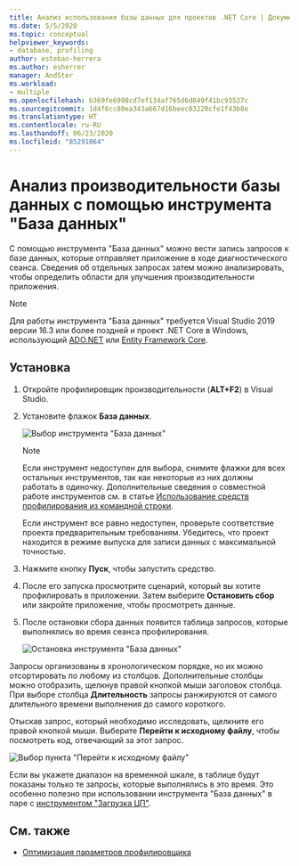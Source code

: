 ```yaml
---
title: Анализ использования базы данных для проектов .NET Core | Документация Майкрософт
ms.date: 5/5/2020
ms.topic: conceptual
helpviewer_keywords:
- database, profiling
author: esteban-herrera
ms.author: esherrer
manager: AndSter
ms.workload:
- multiple
ms.openlocfilehash: b369fe6998cd7ef134af765d6d849f41bc93527c
ms.sourcegitcommit: 1d4f6cc80ea343a667d16beec03220cfe1f43b8e
ms.translationtype: HT
ms.contentlocale: ru-RU
ms.lasthandoff: 06/23/2020
ms.locfileid: "85291064"
---
```

# <a name="analyze-database-performance-using-the-database-tool"></a>Анализ производительности базы данных с помощью инструмента "База данных"

С помощью инструмента "База данных" можно вести запись запросов к базе данных, которые отправляет приложение в ходе диагностического сеанса. Сведения об отдельных запросах затем можно анализировать, чтобы определить области для улучшения производительности приложения.

> [!NOTE]
> Для работы инструмента "База данных" требуется Visual Studio 2019 версии 16.3 или более поздней и проект .NET Core в Windows, использующий [ADO.NET]( https://docs.microsoft.com/dotnet/framework/data/adonet/ado-net-overview) или [Entity Framework Core](https://docs.microsoft.com/ef/core/).

## <a name="setup"></a>Установка

1. Откройте профилировщик производительности (**ALT+F2**) в Visual Studio.

1. Установите флажок **База данных**.

   ![Выбор инструмента "База данных"](./media/db-launch.png "Выбор инструмента База данных")

   > [!NOTE]
   > Если инструмент недоступен для выбора, снимите флажки для всех остальных инструментов, так как некоторые из них должны работать в одиночку. Дополнительные сведения о совместной работе инструментов см. в статье [Использование средств профилирования из командной строки](../profiling/using-the-profiling-tools-from-the-command-line.md).
   >
   > Если инструмент все равно недоступен, проверьте соответствие проекта предварительным требованиям. Убедитесь, что проект находится в режиме выпуска для записи данных с максимальной точностью.

1. Нажмите кнопку **Пуск**, чтобы запустить средство.

1. После его запуска просмотрите сценарий, который вы хотите профилировать в приложении. Затем выберите **Остановить сбор** или закройте приложение, чтобы просмотреть данные.

1. После остановки сбора данных появится таблица запросов, которые выполнялись во время сеанса профилирования.

   ![Остановка инструмента "База данных"](./media/db-after.png "Остановка инструмента База данных")

Запросы организованы в хронологическом порядке, но их можно отсортировать по любому из столбцов. Дополнительные столбцы можно отобразить, щелкнув правой кнопкой мыши заголовок столбца. При выборе столбца **Длительность** запросы ранжируются от самого длительного времени выполнения до самого короткого.

Отыскав запрос, который необходимо исследовать, щелкните его правой кнопкой мыши. Выберите **Перейти к исходному файлу**, чтобы посмотреть код, отвечающий за этот запрос.

![Выбор пункта "Перейти к исходному файлу"](./media/db-gotosource.png "Выбор пункта Перейти к исходному файлу")

Если вы укажете диапазон на временной шкале, в таблице будут показаны только те запросы, которые выполнялись в это время. Это особенно полезно при использовании инструмента "База данных" в паре с [инструментом "Загрузка ЦП"](https://docs.microsoft.com/visualstudio/profiling/cpu-usage?view=vs-2019).

## <a name="see-also"></a>См. также

- [Оптимизация параметров профилировщика](../profiling/optimize-profiler-settings.md)
